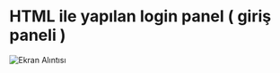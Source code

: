 # HTML ile yapılan login panel ( giriş paneli )
![Ekran Alıntısı](https://user-images.githubusercontent.com/75308710/209777831-2af0a36f-c960-43fc-9c6d-b799363825f1.PNG)
